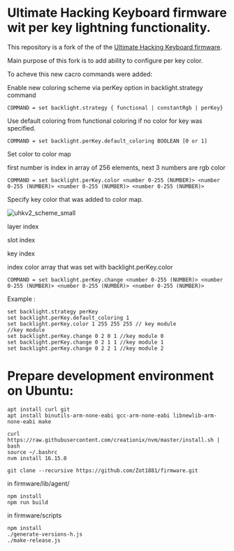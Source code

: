 # Ultimate Hacking Keyboard firmware wit per key lightning functionality.

This repository is a fork of the  of the [Ultimate Hacking Keyboard firmware](https://github.com/UltimateHackingKeyboard/firmware).

Main purpose of this fork is to add ability to configure per key color. 

To acheve this new cacro commands were added:

Enable new coloring scheme via perKey option in backlight.strategy command

    COMMAND = set backlight.strategy { functional | constantRgb | perKey}

Use default coloring from functional coloring if no color for key was specified.

    COMMAND = set backlight.perKey.default_coloring BOOLEAN [0 or 1]

Set color to color map

first number is index in array of 256 elements, next 3 numbers are rgb color

    COMMAND = set backlight.perKey.color <number 0-255 (NUMBER)> <number 0-255 (NUMBER)> <number 0-255 (NUMBER)> <number 0-255 (NUMBER)>

Specify key color that was added to color map.

![uhkv2_scheme_small](https://user-images.githubusercontent.com/14919498/198552064-bc501fbd-5378-4a77-9007-0690c6033d59.JPEG)

layer index

slot index

key index

index color array that was set with backlight.perKey.color

    COMMAND = set backlight.perKey.change <number 0-255 (NUMBER)> <number 0-255 (NUMBER)> <number 0-255 (NUMBER)> <number 0-255 (NUMBER)>

Example :

    set backlight.strategy perKey
    set backlight.perKey.default_coloring 1
    set backlight.perKey.color 1 255 255 255 // key module
    //key module
    set backlight.perKey.change 0 2 0 1 //key module 0
    set backlight.perKey.change 0 2 1 1 //key module 1
    set backlight.perKey.change 0 2 2 1 //key module 2


# Prepare development environment on Ubuntu:

    apt install curl git
    apt install binutils-arm-none-eabi gcc-arm-none-eabi libnewlib-arm-none-eabi make

    curl https://raw.githubusercontent.com/creationix/nvm/master/install.sh | bash 
    source ~/.bashrc 
    nvm install 16.15.0

    git clone --recursive https://github.com/Zot1881/firmware.git

in firmware/lib/agent/

    npm install 
    npm run build

in firmware/scripts

    npm install
    ./generate-versions-h.js
    ./make-release.js
